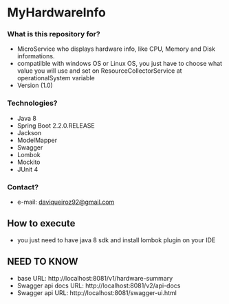 # MyHardwareInfo

### What is this repository for? ###

* MicroService who displays hardware info, like CPU, Memory and Disk informations.
* compatilble with windows OS or Linux OS, you just have to choose what value you will use and set on ResourceCollectorService at operationalSystem variable
* Version (1.0)

### Technologies? ###

* Java 8
* Spring Boot 2.2.0.RELEASE
* Jackson
* ModelMapper
* Swagger
* Lombok
* Mockito
* JUnit 4


### Contact? ###

* e-mail: daviqueiroz92@gmail.com

## How to execute

* you just need to have java 8 sdk and install lombok plugin on your IDE

## NEED TO KNOW

* base URL: http://localhost:8081/v1/hardware-summary
* Swagger api docs URL: http://localhost:8081/v2/api-docs
* Swagger api URL: http://localhost:8081/swagger-ui.html
